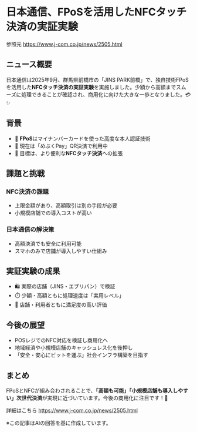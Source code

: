# 日本通信、FPoSを活用したNFCタッチ決済の実証実験

参照元
https://www.j-com.co.jp/news/2505.html

## ニュース概要
日本通信は2025年9月、群馬県前橋市の「JINS PARK前橋」で、独自技術FPoSを活用した**NFCタッチ決済の実証実験**を実施しました。少額から高額までスムーズに処理できることが確認され、商用化に向けた大きな一歩となりました。💳✨

## 背景
- 🔐 **FPoS**はマイナンバーカードを使った高度な本人認証技術  
- 📱 現在は「めぶくPay」QR決済で利用中  
- 🎯 目標は、より便利な**NFCタッチ決済**への拡張  

## 課題と挑戦
### NFC決済の課題
- 上限金額があり、高額取引は別の手段が必要  
- 小規模店舗での導入コストが高い  

### 日本通信の解決策
- 高額決済でも安全に利用可能  
- スマホのみで店舗が導入しやすい仕組み  

## 実証実験の成果
- 🛍️ 実際の店舗（JINS・エブリパン）で検証  
- ⏱️ 少額・高額ともに処理速度は「実用レベル」  
- 🙌 店舗・利用者ともに満足度の高い評価  

## 今後の展望
- POSレジでのNFC対応を検証し商用化へ  
- 地域経済や小規模店舗のキャッシュレス化を後押し  
- 「安全・安心にビットを運ぶ」社会インフラ構築を目指す  

## まとめ
FPoSとNFCが組み合わされることで、**「高額も可能」「小規模店舗も導入しやすい」次世代決済**が実現に近づいています。今後の商用化に注目です！🚀

詳細はこちら
https://www.j-com.co.jp/news/2505.html


※この記事はAIの回答を基に作成しています。